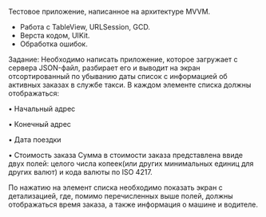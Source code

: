 Тестовое приложение, написанное на архитектуре MVVM.
- Работа с TableView, URLSession, GCD.
- Верста кодом, UIKit.
- Обработка ошибок.

Задание:
Необходимо написать приложение, которое загружает с сервера JSON-файл, разбирает его и выводит на экран отсортированный по убыванию даты список с информацией об активных заказах в службе такси. В каждом элементе списка должны отображаться:

• Начальный адрес

• Конечный адрес

• Дата поездки

• Стоимость заказа Сумма в стоимости заказа представлена ввиде двух полей: целого числа копеек(или других минимальных единиц для других валют) и кода валюты по ISO 4217.

По нажатию на элемент списка необходимо показать экран с детализацией, где, помимо перечисленных выше полей, должны отображаться время заказа, а также информация о машине и водителе.
